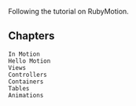 Following the tutorial on RubyMotion. 

Chapters
--------------
	In Motion
	Hello Motion
	Views
	Controllers
	Containers
	Tables
	Animations